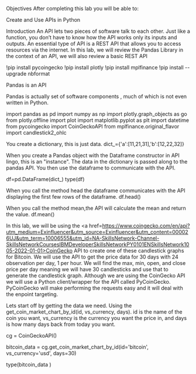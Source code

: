 Objectives
After completing this lab you will be able to:

Create and Use APIs in Python

Introduction
An API lets two pieces of software talk to each other. Just like a function, you don’t have to know how the API works only its inputs and outputs. An essential type of API is a REST API that allows you to access resources via the internet. In this lab, we will review the Pandas Library in the context of an API, we will also review a basic REST API

!pip install pycoingecko
!pip install plotly
!pip install mplfinance
!pip install --upgrade nbformat

Pandas is an API 






Pandas is actually set of software components , much of which is not even written in Python.

import pandas as pd
import numpy as np
import plotly.graph_objects as go
from plotly.offline import plot
import matplotlib.pyplot as plt
import datetime
from pycoingecko import CoinGeckoAPI
from mplfinance.original_flavor import candlestick2_ohlc

You create a dictionary, this is just data.
dict_={'a':[11,21,31],'b':[12,22,32]}

When you create a Pandas object with the Dataframe constructor in API lingo, this is an "instance". The data in the dictionary is passed along to the pandas API. You then use the dataframe to communicate with the API.

df=pd.DataFrame(dict_)
type(df)

When you call the method head the dataframe communicates with the API displaying the first few rows of the dataframe.
df.head()

When you call the method mean,the API will calculate the mean and return the value.
df.mean()

In this lab, we will be using the <a href=https://www.coingecko.com/en/api?utm_medium=Exinfluencer&utm_source=Exinfluencer&utm_content=000026UJ&utm_term=10006555&utm_id=NA-SkillsNetwork-Channel-SkillsNetworkCoursesIBMDeveloperSkillsNetworkPY0101ENSkillsNetwork1005-2022-01-01>CoinGecko API to create one of these candlestick graphs for Bitcoin. We will use the API to get the price data for 30 days with 24 observation per day, 1 per hour. We will find the max, min, open, and close price per day meaning we will have 30 candlesticks and use that to generate the candlestick graph. Although we are using the CoinGecko API we will use a Python client/wrapper for the API called PyCoinGecko. PyCoinGecko will make performing the requests easy and it will deal with the enpoint targeting.

Lets start off by getting the data we need. Using the get_coin_market_chart_by_id(id, vs_currency, days). id is the name of the coin you want, vs_currency is the currency you want the price in, and days is how many days back from today you want.

cg = CoinGeckoAPI()

bitcoin_data = cg.get_coin_market_chart_by_id(id='bitcoin', vs_currency='usd', days=30)

type(bitcoin_data )
